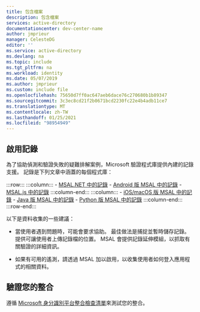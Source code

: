 ```yaml
---
title: 包含檔案
description: 包含檔案
services: active-directory
documentationcenter: dev-center-name
author: jmprieur
manager: CelesteDG
editor: ''
ms.service: active-directory
ms.devlang: na
ms.topic: include
ms.tgt_pltfrm: na
ms.workload: identity
ms.date: 05/07/2019
ms.author: jmprieur
ms.custom: include file
ms.openlocfilehash: 75650d7ff0ac647aeb6dace76c270680b1b89347
ms.sourcegitcommit: 3c3ec8cd21f2b0671bcd2230fc22e4b4adb11ce7
ms.translationtype: MT
ms.contentlocale: zh-TW
ms.lasthandoff: 01/25/2021
ms.locfileid: "98954949"
---
```

## <a name="enable-logging"></a>啟用記錄

為了協助偵測和驗證失敗的疑難排解案例，Microsoft 驗證程式庫提供內建的記錄支援。 記錄是下列文章中涵蓋的每個程式庫：

:::row:::
    :::column:::
        - [MSAL.NET 中的記錄](../articles/active-directory/develop/msal-logging-dotnet.md)
        - [Android 版 MSAL 中的記錄](../articles/active-directory/develop/msal-logging-android.md)
        - [MSAL.js 中的記錄](../articles/active-directory/develop/msal-logging-js.md)
    :::column-end:::
    :::column:::
        - [iOS/macOS 版 MSAL 中的記錄](../articles/active-directory/develop/msal-logging-ios.md)
        - [Java 版 MSAL 中的記錄](../articles/active-directory/develop/msal-logging-java.md)
        - [Python 版 MSAL 中的記錄](../articles/active-directory/develop/msal-logging-python.md)
    :::column-end:::
:::row-end:::

以下是資料收集的一些建議：

- 當使用者遇到問題時，可能會要求協助。 最佳做法是捕捉並暫時儲存記錄。 提供可讓使用者上傳記錄檔的位置。 MSAL 會提供記錄延伸模組，以抓取有關驗證的詳細資訊。

- 如果有可用的遙測，請透過 MSAL 加以啟用，以收集使用者如何登入應用程式的相關資料。


## <a name="validate-your-integration"></a>驗證您的整合

遵循 [Microsoft 身分識別平台整合檢查清單](../articles/active-directory/develop/identity-platform-integration-checklist.md)來測試您的整合。
